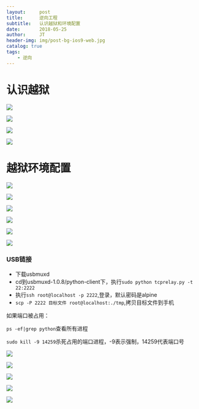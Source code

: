 ```yaml
---
layout:     post
title:      逆向工程
subtitle:   认识越狱和环境配置
date:       2018-05-25
author:     JT
header-img: img/post-bg-ios9-web.jpg
catalog: true
tags:
    - 逆向
---
```


# 认识越狱

![](https://wtj900.github.io/img/reverse/什么是越狱.png)

![](https://wtj900.github.io/img/reverse/Cydia.png)

![](https://wtj900.github.io/img/reverse/系统文件目录结构.png)

![](https://wtj900.github.io/img/reverse/越狱的利与弊.png)

# 越狱环境配置

![](https://wtj900.github.io/img/reverse/远程登录ios系统.png)

![](https://wtj900.github.io/img/reverse/openSSH.png)

![](https://wtj900.github.io/img/reverse/更改密码.png)

![](https://wtj900.github.io/img/reverse/ssh登录.png)

![](https://wtj900.github.io/img/reverse/生成ssh秘钥.png)

![](https://wtj900.github.io/img/reverse/免密码登录.png)


### USB链接

* 下载usbmuxd
* cd到usbmuxd-1.0.8/python-client下，执行`sudo python tcprelay.py -t 22:2222`
* 执行`ssh root@localhost -p 2222`,登录，默认密码是alpine
* `scp -P 2222 目标文件 root@localhost:./tmp`,拷贝目标文件到手机

如果端口被占用：

`ps -ef|grep python`查看所有进程

`sudo kill -9 14259`杀死占用的端口进程，-9表示强制，14259代表端口号

![](https://wtj900.github.io/img/reverse/SSH输入中文.png)

![](https://wtj900.github.io/img/reverse/key不匹配问题.png)

![](https://wtj900.github.io/img/reverse/查看进程列表.png)

![](https://wtj900.github.io/img/reverse/ipa提示签名不对.png)

![](https://wtj900.github.io/img/reverse/越狱无法访问文件系统.png)



